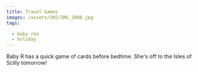 ```yaml
---
title: Travel Games
images: /assets/365/IMG_2808.jpg
tags:

  - baby roo
  - holiday
---
```

Baby R has a quick game of cards before bedtime. She's off to the Isles of Scilly tomorrow!